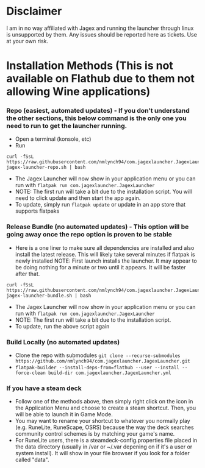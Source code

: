 # Disclaimer
I am in no way affiliated with Jagex and running the launcher through linux is unsupported by them. Any issues should be reported here as tickets. Use at your own risk.

# Installation Methods (This is not available on Flathub due to them not allowing Wine applications)

### Repo (easiest, automated updates) - If you don't understand the other sections, this below command is the only one you need to run to get the launcher running.
- Open a terminal (konsole, etc)
- Run 
```
curl -fSsL https://raw.githubusercontent.com/nmlynch94/com.jagexlauncher.JagexLauncher/main/install-jagex-launcher-repo.sh | bash
```
- The Jagex Launcher will now show in your application menu or you can run with `flatpak run com.jagexlauncher.JagexLauncher`
- NOTE: The first run will take a bit due to the installation script. You will need to click update and then start the app again.
- To update, simply run `flatpak update` or update in an app store that supports flatpaks

### Release Bundle (no automated updates) - This option will be going away once the repo option is proven to be stable
- Here is a one liner to make sure all dependencies are installed and also install the latest release. This will likely take several minutes if flatpak is newly installed NOTE: First launch installs the launcher. It may appear to be doing nothing for a minute or two until it appears. It will be faster after that.
```
curl -fSsL https://raw.githubusercontent.com/nmlynch94/com.jagexlauncher.JagexLauncher/main/install-jagex-launcher-bundle.sh | bash
```
- The Jagex Launcher will now show in your application menu or you can run with `flatpak run com.jagexlauncher.JagexLauncher`
- NOTE: The first run will take a bit due to the installation script.
- To update, run the above script again

### Build Locally (no automated updates)
- Clone the repo with submodules `git clone --recurse-submodules https://github.com/nmlynch94/com.jagexlauncher.JagexLauncher.git`
- `flatpak-builder --install-deps-from=flathub --user --install --force-clean build-dir com.jagexlauncher.JagexLauncher.yml`

### If you have a steam deck
- Follow one of the methods above, then simply right click on the icon in the Application Menu and choose to create a steam shortcut. Then, you will be able to launch it in Game Mode.
- You may want to rename your shortcut to whatever you normally play (e.g. RuneLite, RuneScape, OSRS) because the way the deck searches community control schemes is by matching your game's name.
- For RuneLite users, there is a steamdeck-config.properties file placed in the data directory (usually in /var or ~/.var depening on if it's a user or system install). It will show in your file browser if you look for a folder called "data".